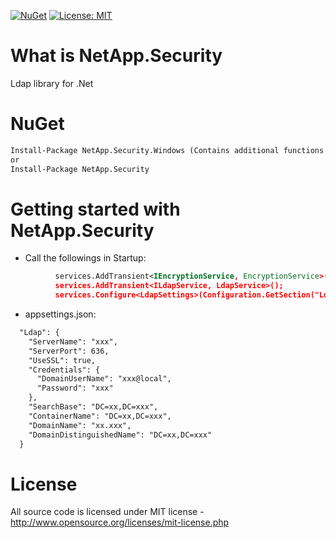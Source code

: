 [![NuGet](https://img.shields.io/nuget/v/NetApp.Security.svg)](https://www.nuget.org/packages/NetApp.Security)
[![License: MIT](https://img.shields.io/badge/License-MIT-green.svg)](LICENSE)

# What is NetApp.Security

Ldap library for .Net

# NuGet
```xml
Install-Package NetApp.Security.Windows (Contains additional functions targeting windows platform)
or
Install-Package NetApp.Security
```
# Getting started with NetApp.Security

  * Call the followings in Startup:  
  ```xml
            services.AddTransient<IEncryptionService, EncryptionService>();
            services.AddTransient<ILdapService, LdapService>();
            services.Configure<LdapSettings>(Configuration.GetSection("Ldap"));
  ```
  * appsettings.json:  
  ```xml
    "Ldap": {
      "ServerName": "xxx",
      "ServerPort": 636,
      "UseSSL": true,
      "Credentials": {
        "DomainUserName": "xxx@local",
        "Password": "xxx"
      },
      "SearchBase": "DC=xx,DC=xxx",
      "ContainerName": "DC=xx,DC=xxx",
      "DomainName": "xx.xxx",
      "DomainDistinguishedName": "DC=xx,DC=xxx"
    }
  ```
# License
All source code is licensed under MIT license - http://www.opensource.org/licenses/mit-license.php
